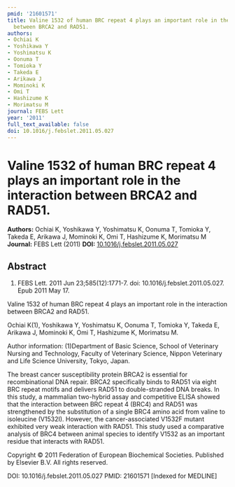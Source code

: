 ```yaml
---
pmid: '21601571'
title: Valine 1532 of human BRC repeat 4 plays an important role in the interaction
  between BRCA2 and RAD51.
authors:
- Ochiai K
- Yoshikawa Y
- Yoshimatsu K
- Oonuma T
- Tomioka Y
- Takeda E
- Arikawa J
- Mominoki K
- Omi T
- Hashizume K
- Morimatsu M
journal: FEBS Lett
year: '2011'
full_text_available: false
doi: 10.1016/j.febslet.2011.05.027
---
```


# Valine 1532 of human BRC repeat 4 plays an important role in the interaction between BRCA2 and RAD51.
**Authors:** Ochiai K, Yoshikawa Y, Yoshimatsu K, Oonuma T, Tomioka Y, Takeda E, Arikawa J, Mominoki K, Omi T, Hashizume K, Morimatsu M
**Journal:** FEBS Lett (2011)
**DOI:** [10.1016/j.febslet.2011.05.027](https://doi.org/10.1016/j.febslet.2011.05.027)

## Abstract

1. FEBS Lett. 2011 Jun 23;585(12):1771-7. doi: 10.1016/j.febslet.2011.05.027.
Epub  2011 May 17.

Valine 1532 of human BRC repeat 4 plays an important role in the interaction 
between BRCA2 and RAD51.

Ochiai K(1), Yoshikawa Y, Yoshimatsu K, Oonuma T, Tomioka Y, Takeda E, Arikawa 
J, Mominoki K, Omi T, Hashizume K, Morimatsu M.

Author information:
(1)Department of Basic Science, School of Veterinary Nursing and Technology, 
Faculty of Veterinary Science, Nippon Veterinary and Life Science University, 
Tokyo, Japan.

The breast cancer susceptibility protein BRCA2 is essential for recombinational 
DNA repair. BRCA2 specifically binds to RAD51 via eight BRC repeat motifs and 
delivers RAD51 to double-stranded DNA breaks. In this study, a mammalian 
two-hybrid assay and competitive ELISA showed that the interaction between BRC 
repeat 4 (BRC4) and RAD51 was strengthened by the substitution of a single BRC4 
amino acid from valine to isoleucine (V1532I). However, the cancer-associated 
V1532F mutant exhibited very weak interaction with RAD51. This study used a 
comparative analysis of BRC4 between animal species to identify V1532 as an 
important residue that interacts with RAD51.

Copyright © 2011 Federation of European Biochemical Societies. Published by 
Elsevier B.V. All rights reserved.

DOI: 10.1016/j.febslet.2011.05.027
PMID: 21601571 [Indexed for MEDLINE]
